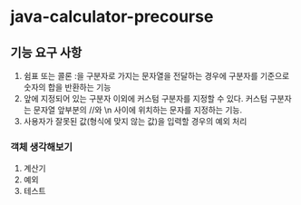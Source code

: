 # java-calculator-precourse

## 기능 요구 사항
1. 쉼표 또는 콜론 :을 구분자로 가지는 문자열을 전달하는 경우에
구분자를 기준으로 숫자의 합을 반환하는 기능
2. 앞에 지정되어 있는 구분자 이외에 커스텀 구분자를 지정할 수 있다.
커스텀 구분자는 문자열 앞부분의 //와 \n 사이에 위치하는 문자를 지정하는 기능.
3. 사용자가 잘못된 값(형식에 맞지 않는 값)을 입력할 경우의 예외 처리

### 객체 생각해보기
1. 계산기
2. 예외
3. 테스트 